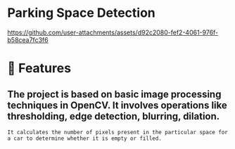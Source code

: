 # Parking Space Detection


https://github.com/user-attachments/assets/d92c2080-fef2-4061-976f-b58cea7fc3f6
# 💎 Features
##  The project is based on basic image processing techniques in OpenCV. It involves operations like thresholding, edge detection, blurring, dilation.
    It calculates the number of pixels present in the particular space for a car to determine whether it is empty or filled.
